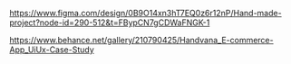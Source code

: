 https://www.figma.com/design/0B9O14xn3hT7EQ0z6r12nP/Hand-made-project?node-id=290-512&t=FBypCN7gCDWaFNGK-1




https://www.behance.net/gallery/210790425/Handvana_E-commerce-App_UiUx-Case-Study
